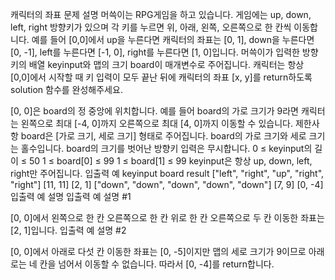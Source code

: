 캐릭터의 좌표
문제 설명
머쓱이는 RPG게임을 하고 있습니다. 게임에는 up, down, left, right 방향키가 있으며 각 키를 누르면 위, 아래, 왼쪽, 오른쪽으로 한 칸씩 이동합니다. 예를 들어 [0,0]에서 up을 누른다면 캐릭터의 좌표는 [0, 1], down을 누른다면 [0, -1], left를 누른다면 [-1, 0], right를 누른다면 [1, 0]입니다. 머쓱이가 입력한 방향키의 배열 keyinput와 맵의 크기 board이 매개변수로 주어집니다. 캐릭터는 항상 [0,0]에서 시작할 때 키 입력이 모두 끝난 뒤에 캐릭터의 좌표 [x, y]를 return하도록 solution 함수를 완성해주세요.

[0, 0]은 board의 정 중앙에 위치합니다. 예를 들어 board의 가로 크기가 9라면 캐릭터는 왼쪽으로 최대 [-4, 0]까지 오른쪽으로 최대 [4, 0]까지 이동할 수 있습니다.
제한사항
board은 [가로 크기, 세로 크기] 형태로 주어집니다.
board의 가로 크기와 세로 크기는 홀수입니다.
board의 크기를 벗어난 방향키 입력은 무시합니다.
0 ≤ keyinput의 길이 ≤ 50
1 ≤ board[0] ≤ 99
1 ≤ board[1] ≤ 99
keyinput은 항상 up, down, left, right만 주어집니다.
입출력 예
keyinput board result
["left", "right", "up", "right", "right"] [11, 11] [2, 1]
["down", "down", "down", "down", "down"] [7, 9] [0, -4]
입출력 예 설명
입출력 예 설명 #1

[0, 0]에서 왼쪽으로 한 칸 오른쪽으로 한 칸 위로 한 칸 오른쪽으로 두 칸 이동한 좌표는 [2, 1]입니다.
입출력 예 설명 #2

[0, 0]에서 아래로 다섯 칸 이동한 좌표는 [0, -5]이지만 맵의 세로 크기가 9이므로 아래로는 네 칸을 넘어서 이동할 수 없습니다. 따라서 [0, -4]를 return합니다.
